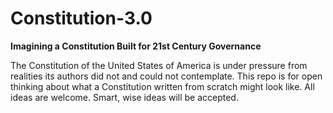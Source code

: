 # Constitution-3.0
**Imagining a Constitution Built for 21st Century Governance**

The Constitution of the United States of America is under pressure from realities its authors did not and could not contemplate. This repo is for open thinking about what a Constitution written from scratch might look like. All ideas are welcome. Smart, wise ideas will be accepted.
